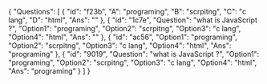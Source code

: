 {
  "Questions": [
    {
      "id": "f23b",
      "A": "programing",
      "B": "scrpitng",
      "C": "c lang",
      "D": "html",
      "Ans": ""
    },
    {
      "id": "1c7e",
      "Question": "what is JavaScript ?",
      "Option1": "programing",
      "Option2": "scrpitng",
      "Option3": "c lang",
      "Option4": "html",
      "Ans": ""
    },
    {
      "id": "ac56",
      "Option1": "programing",
      "Option2": "scrpitng",
      "Option3": "c lang",
      "Option4": "html",
      "Ans": "programing"
    },
    {
      "id": "9019",
      "Question": "what is JavaScript ?",
      "Option1": "programing",
      "Option2": "scrpitng",
      "Option3": "c lang",
      "Option4": "html",
      "Ans": "programing"
    }
  ]
}


